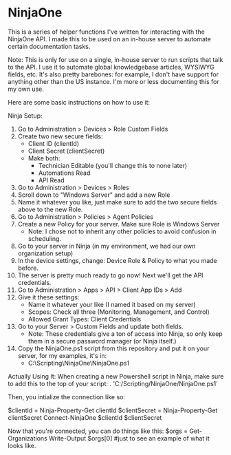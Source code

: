 # NinjaOne
This is a series of helper functions I've written for interacting with the NinjaOne API. I made this to be used on an in-house server to automate certain documentation tasks.

Note: This is only for use on a single, in-house server to run scripts that talk to the API. I use it to automate global knowledgebase articles, WYSIWYG fields, etc. It's also pretty barebones: for example, I don't have support for anything other than the US instance. I'm more or less documenting this for my own use.

Here are some basic instructions on how to use it:

Ninja Setup:
1. Go to Administration > Devices > Role Custom Fields
2. Create two new secure fields:
   - Client ID (clientId)
   - Client Secret (clientSecret)
   - Make both:
     - Technician Editable (you'll change this to none later)
     - Automations Read
     - API Read
3. Go to Administration > Devices > Roles
4. Scroll down to "Windows Server" and add a new Role
5. Name it whatever you like, just make sure to add the two secure fields above to the new Role.
6. Go to Administration > Policies > Agent Policies
7. Create a new Policy for your server. Make sure Role is Windows Server
   - Note: I chose not to inherit any other policies to avoid confusion in scheduling.
8. Go to your server in Ninja (in my environment, we had our own organization setup)
9. In the device settings, change: Device Role & Policy to what you made before.
10. The server is pretty much ready to go now! Next we'll get the API credentials.
11. Go to Administration > Apps > API > Client App IDs > Add
12. Give it these settings:
    - Name it whatever your like (I named it based on my server)
    - Scopes: Check all three (Monitoring, Management, and Control)
    - Allowed Grant Types: Client Credentials
13. Go to your Server > Custom Fields and update both fields.
    - Note: These credentials give a ton of access into Ninja, so only keep them in a secure password manager (or Ninja itself.)
14. Copy the NinjaOne.ps1 script from this repository and put it on your server, for my examples, it's in:
    - C:\Scripting\NinjaOne\NinjaOne.ps1
   
Actually Using It:
When creating a new Powershell script in Ninja, make sure to add this to the top of your script:
. 'C:/Scripting/NinjaOne/NinjaOne.ps1'

Then, you intialize the connection like so:

$clientId = Ninja-Property-Get clientId
$clientSecret = Ninja-Property-Get clientSecret
Connect-NinjaOne $clientId $clientSecret

Now that you're connected, you can do things like this:
$orgs = Get-Organizations
Write-Output $orgs[0] #just to see an example of what it looks like.

